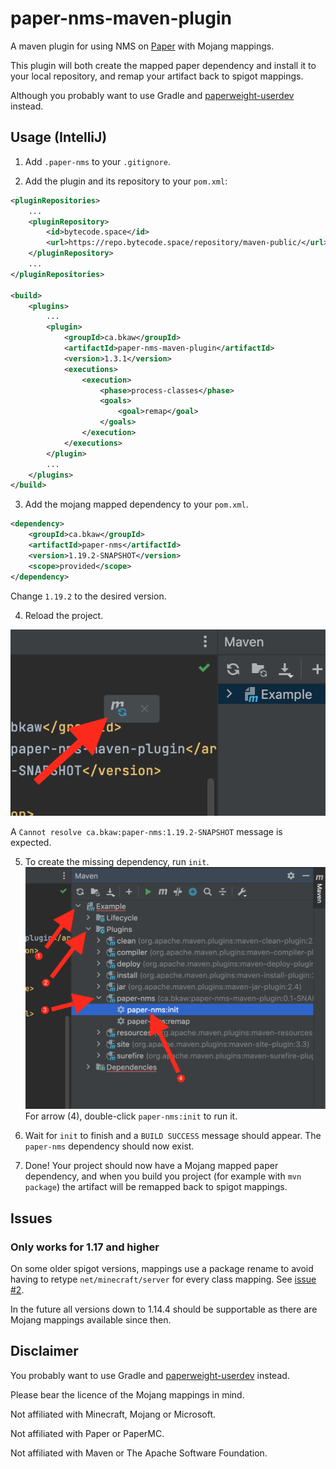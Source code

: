 # paper-nms-maven-plugin
A maven plugin for using NMS on [Paper](https://github.com/PaperMC/Paper) with Mojang mappings.

This plugin will both create the mapped paper dependency and install it to your local repository, and remap your artifact back to spigot mappings.

Although you probably want to use Gradle and [paperweight-userdev](https://github.com/PaperMC/paperweight-test-plugin) instead.

## Usage (IntelliJ)
1. Add `.paper-nms` to your `.gitignore`.

2. Add the plugin and its repository to your `pom.xml`:
```xml
<pluginRepositories>
    ...
    <pluginRepository>
        <id>bytecode.space</id>
        <url>https://repo.bytecode.space/repository/maven-public/</url>
    </pluginRepository>
    ...
</pluginRepositories>

<build>
    <plugins>
        ...
        <plugin>
            <groupId>ca.bkaw</groupId>
            <artifactId>paper-nms-maven-plugin</artifactId>
            <version>1.3.1</version>
            <executions>
                <execution>
                    <phase>process-classes</phase>
                    <goals>
                        <goal>remap</goal>
                    </goals>
                </execution>
            </executions>
        </plugin>
        ...
    </plugins>
</build>
```

3. Add the mojang mapped dependency to your `pom.xml`.
```xml
<dependency>
    <groupId>ca.bkaw</groupId>
    <artifactId>paper-nms</artifactId>
    <version>1.19.2-SNAPSHOT</version>
    <scope>provided</scope>
</dependency>
```

Change `1.19.2` to the desired version.

4. Reload the project.

![Press the "Load Maven Changes" button](docs/img/step-3.png)

A `Cannot resolve ca.bkaw:paper-nms:1.19.2-SNAPSHOT` message is expected.

5. To create the missing dependency, run `init`.
![Instructions for running the paper-nms:init maven goal](docs/img/step-4.png)
For arrow (4), double-click `paper-nms:init` to run it.

6. Wait for `init` to finish and a `BUILD SUCCESS` message should appear. The `paper-nms` dependency should now exist.

7. Done! Your project should now have a Mojang mapped paper dependency, and when you build you project (for example with `mvn package`) the artifact will be remapped back to spigot mappings.

## Issues
### Only works for 1.17 and higher
On some older spigot versions, mappings use a package rename to avoid having to retype `net/minecraft/server` for every class mapping. See [issue #2](https://github.com/Alvinn8/paper-nms-maven-plugin/issues/2).

In the future all versions down to 1.14.4 should be supportable as there are Mojang mappings available since then.

## Disclaimer
You probably want to use Gradle and [paperweight-userdev](https://github.com/PaperMC/paperweight-test-plugin) instead.

Please bear the licence of the Mojang mappings in mind.

Not affiliated with Minecraft, Mojang or Microsoft.

Not affiliated with Paper or PaperMC.

Not affiliated with Maven or The Apache Software Foundation.

